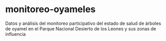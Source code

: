 # monitoreo-oyameles
Datos y análisis del monitoreo participativo del estado de salud de árboles de oyamel en el Parque Nacional Desierto de los Leones y sus zonas de influencia
